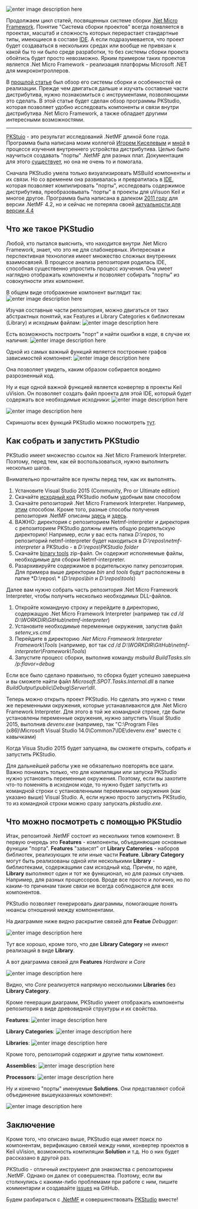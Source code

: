 

![enter image description here](https://habrastorage.org/files/147/cbe/48e/147cbe48e14c443da2c62920f9c4fe4e.png)

Продолжаем цикл статей, посвященных системе сборки [.Net Micro Framework](https://github.com/NETMF/netmf-interpreter). Понятие "Система сборки проектов" всегда появляется в проектах, масштаб и сложность которых перерастает стандартные типы, имеющиеся в составе [IDE](https://ru.wikipedia.org/wiki/%D0%98%D0%BD%D1%82%D0%B5%D0%B3%D1%80%D0%B8%D1%80%D0%BE%D0%B2%D0%B0%D0%BD%D0%BD%D0%B0%D1%8F_%D1%81%D1%80%D0%B5%D0%B4%D0%B0_%D1%80%D0%B0%D0%B7%D1%80%D0%B0%D0%B1%D0%BE%D1%82%D0%BA%D0%B8). А если подразумевается, что проект будет создаваться в нескольких средах или вообще не привязан к какой бы то ни было среде разработки, то без системы сборки проекта обойтись будет просто невозможно. Ярким примером таких проектов является .Net Micro Framework - реализация платформы Microsoft .NET для микроконтроллеров. 

В [прошлой статье](https://geektimes.ru/post/274094/) был обзор его системы сборки и особенностей ее реализации. Прежде чем двигаться дальше и изучать составные части дистрибутива, нужно познакомиться с инструментами, позволяющими это сделать. В этой статье будет сделан обзор программы PKStudio, которая позволяет удобно исследовать компоненты и связи внутри дистрибутива .Net Micro Framework, а также обладает другими интересными возможностями.

----------

[PKStuio](https://github.com/AlexandrSurkov/PKStudio) - это результат исследований .NetMF длиной боле года. Программа была написана моим коллегой [Игорем Киселевым](https://github.com/igvas) и [мной](https://github.com/AlexandrSurkov) в процессе изучения внутреннего устройства дистрибутива. Целью было научиться создавать "порты" .NetMF для разных плат. Документация для этого [существует](https://netmf.codeplex.com/releases/view/56879), но она не очень то и помогала.

Сначала PKStudio умела только визуализировать MSBuild компоненты и их связи. Но со временем она развивалась и превратилась в [IDE](https://github.com/AlexandrSurkov/PKStudio/wiki/What-is-PKStudio), которая позволяет компилировать "порты", исследовать содержимое дистрибутива, преобразовывать "порты" в проекты для uVisuon Keil и многое другое. Программа была написана в далеком [2011 году](https://blogs.msdn.microsoft.com/netmfteam/2011/06/20/netmf-4-2-porting-kit-studio/) для версии .NetMF 4.2, но и сейчас не потеряла своей [актуальности для версии 4.4](https://github.com/AlexandrSurkov/PKStudio/wiki/How-to-build-PKStudio-with-.Net-Micro-Framework-interpreter-4.4)


Что же такое PKStudio
----------------------

Любой, кто пытался выяснить, что находится внутри .Net Micro Framework, знает, что это не для слабонервных. Интересная и перспективная технология имеет множество сложных внутренних взаимосвязей. В процессе анализа репозитория родилась IDE, способная существенно упростить процесс изучения. Она умеет наглядно отображать компоненты и позволяет собирать "порты" из совокупности этих компонент.

В общем виде отображение компонент выглядит так:
![enter image description here](https://camo.githubusercontent.com/9afccbb4577f5d80993650d97abb2bf6d06a20b0/68747470733a2f2f686162726173746f726167652e6f72672f66696c65732f3562342f3162382f6461302f35623431623864613066636234376437616163626338333266663262313431362e706e67)

Изучая составные части репозитория, можно двигаться от такх абстрактных понятий, как Features и Library Categories к библиотекам (Library) и исходным файлам:
![enter image description here](https://camo.githubusercontent.com/1c3077d503e71085d9f5daf7b14c93554cc548c2/68747470733a2f2f686162726173746f726167652e6f72672f66696c65732f3838622f3232322f6233342f38386232323262333439613734656661396237323436303333623638633538642e706e67)

Есть возможность построить "порт" и найти ошибки в коде, в случае их наличия:
![enter image description here](https://camo.githubusercontent.com/a418eb29f7f4d3a7a85977c4cb959ce118377aa2/68747470733a2f2f686162726173746f726167652e6f72672f66696c65732f6136312f6666612f6266362f61363166666162663664313434643861396630393334633364323765356230312e706e67)

Одной из самых важный функций является построение графов зависимостей компонент:
![enter image description here](https://camo.githubusercontent.com/79fe28add8212c93d3a9a5c9c9b8829b8248ad91/68747470733a2f2f686162726173746f726167652e6f72672f66696c65732f3965652f3937382f3865652f39656539373838656537306234396161626336623466623564646363356266312e706e67)

Она позволяет увидеть, каким образом собирается воедино разрозненный код.

Ну и еще одной важной функцией является конвертер в проекты Keil uVision. Он позволяет создать файл проекта для этой IDE, который будет содержать все необходимые исходники:
![enter image description here](https://camo.githubusercontent.com/b2d0b110c5f4d90b99baa9e50e5015b2487b1b8c/68747470733a2f2f686162726173746f726167652e6f72672f66696c65732f3764302f3265632f3630352f37643032656336303538616134633830613838373239653334313330656435612e706e67)

![enter image description here](https://camo.githubusercontent.com/148c6ffe2eeda8406575ca4e1c6feaec5aaaaf33/68747470733a2f2f686162726173746f726167652e6f72672f66696c65732f3165342f3832612f6238382f31653438326162383862613734663538623561373236653661306432643565372e706e67)

Скриншоты всех функций PKStudio можно посмотреть [тут](https://github.com/AlexandrSurkov/PKStudio/wiki/Screenshots).

Как собрать и запустить PKStudio
--------------------------------

PKStudio имеет множество ссылок на .Net Micro Framework Interpreter. Поэтому, перед тем, как ей воспользоваться, нужно выполнить несколько шагов.

Внимательно прочитайте все пункты перед тем, как их выполнять.

 1. Установите Visual Studio 2015 (Community, Pro or Ultimate edition)
 2. Скачайте [исходный код](https://github.com/AlexandrSurkov/PKStudio) PKStudio любым удобным вам способом
 3. Скачайте репозиторий .Net Micro Framework Interpreter. Например, [этим](https://github.com/NETMF/netmf-interpreter/wiki/Getting%20Started) способом. Кроме того, разные способы получения репозитория .NetMF описаны [здесь](https://geektimes.ru/post/266612/) и [здесь](https://geektimes.ru/post/265986/).
 4. ВАЖНО: директория с репозиторием Netmf-interpreter и директория с репозиторием PKStudio должны иметь общую родительскую директорию! Например, если у вас есть папка *D:\repos*, то репозиторий netmf-interpreter будет находиться в *D:\repos\netmf-interpreter* а PKStudio - в *D:\repos\PKStudio folder*
 5. Скачайте [binary tools](http://netmf.github.io/downloads/build-tools.zip) zip-файл. Он содержит исполняемые файлы, необходимые для сборки Netmf-interpreter.
 6. Разархивируйте содержимое в  родительскую папку репозитория. Для примера выше директории *bin* and *tools* будут расположены в папке *D:\repos\ * (*D:\repos\bin* и *D:\repos\tools*)

Далее вам нужно собрать часть репозитория .Net Micro Framework Interpreter, чтобы получить несколько необходимых DLL-файлов.

 1. Откройте командную строку и перейдите в директорию, содержащую .Net Micro Framework Interpreter (например так *cd /d D:\WORKDIR\GitHub\netmf-interpreter*)
 2. Установите необходимые переменные окружения, запустив файл *setenv_vs.cmd*
 3. Перейдите в директорию *.Net Micro Framework Interpreter Framework\Tools* (например, вот так *cd /d D:\WORKDIR\GitHub\netmf-interpreter\Framework\Tools*)
 4. Запустите процесс сборки, выполнив команду *msbuild BuildTasks.sln /p:flavor=debug*

Если все было сделано правильно, то сборка будет успешно завершена и вы сможете найти файл *Microsoft.SPOT.Tasks.Internal.dll* в папке *BuildOutput\public\Debug\Server\dll*.

Теперь можно открыть проект PKStudio. Но сделать это нужно с теми же переменными окружения, которые устанавливаются для .Net Micro Framework Interpreter.
Для этого в той же командной строке, где были установлены переменные окружения, нужно запустить Visual Studio 2015, выполнив *devenv.exe* (например, так "C:\Program Files (x86)\Microsoft Visual Studio 14.0\Common7\IDE\devenv.exe" вместе с кавычками)

Когда Visua Studio 2015 будет запущена, вы сможете открыть, собрать и запустить PKStudio.

Для дальнейшей работы уже не обязательно повторять все шаги. Важно понимать только, что для компиляции или запуска PKStudio нужно установить переменные окружения. Поэтому, если вы захотите что-то поменять в исходном коде, то нужно будет запустить из командной строки с установленными переменными окружения (как указано выше) Visual Studio. А, если нужно просто запустить PKStudio, то из командной строки можно сразу запускать *pkstudio.exe*.


Что можно посмотреть с помощью PKStudio
---------------------------------------

Итак, репозитоий .NetMF состоит из нескольких типов компонент. В первую очередь это **Features** - компоненты, объединяющие основные функции "порта". **Features** "зависят" от **Library Caterories** - наборов библиотек, реализующих те или иные части **Feature**. **Library Category** могут быть реализованы одной или несколькими **Library** - библиотеками, содержащими сам исходный код. Причем, по идее, **Library** выполняют один и тот же функционал, но для разных случаев. Например, для разных процессоров. Вроде все просто и логично, но по каким-то причинам такие связи не всегда соблюдаются для всех компонентов.

PKStudio позволяет генерировать диаграммы, помогающие понять нюансы отношений между компонентами.

На диаграмме ниже видно раскрытие связей для **Featue** *Debugger*:

![enter image description here](https://camo.githubusercontent.com/d2448bed290470bc1251df59f27bc7041263c782/68747470733a2f2f686162726173746f726167652e6f72672f66696c65732f3835622f3861382f6363652f38356238613863636539316334616339616237613935383338376462366337372e706e67)

Тут все хорошо, кроме того, что две **Library Category** не имеют реализаций в виде **Library**.

А вот диаграмма связей для **Features** *Hardware* и *Core*

![enter image description here](https://camo.githubusercontent.com/79fe28add8212c93d3a9a5c9c9b8829b8248ad91/68747470733a2f2f686162726173746f726167652e6f72672f66696c65732f3965652f3937382f3865652f39656539373838656537306234396161626336623466623564646363356266312e706e67) 

Видно, что *Core* реализуется напрямую несколькими **Libraries** без **Library Category**.

Кроме генерации диаграмм, PKStudio умеет отображать компоненты репозитория в виде древовидной структуры и их свойства.

**Features**:
![enter image description here](https://camo.githubusercontent.com/fec0a5591377f2cc30009ee32c32f3a0f7362c5b/68747470733a2f2f686162726173746f726167652e6f72672f66696c65732f3435382f6238622f3533332f34353862386235333332376134616561626332316165346339333135396563632e706e67)

**Library Categories**:
![enter image description here](https://camo.githubusercontent.com/074a3537f7146aed40581d595f125b84c58930d1/68747470733a2f2f686162726173746f726167652e6f72672f66696c65732f6339322f3066642f3561332f63393230666435613335356234313334616530643166616537646430646361382e706e67)

**Libraries**:
![enter image description here](https://camo.githubusercontent.com/d952f2e3d342c0c30e83f324f15c142ec4f40336/68747470733a2f2f686162726173746f726167652e6f72672f66696c65732f3931302f3333372f3433622f39313033333734336234313634336534626665623839653462643932383632642e706e67)

Кроме того, репозиторий содержит и другие типы компонент.

**Assemblies**:
![enter image description here](https://camo.githubusercontent.com/f3b55e68c7496eb4f87ac1665b3585ef1b5eb9a0/68747470733a2f2f686162726173746f726167652e6f72672f66696c65732f3236322f6430342f3164612f32363264303431646166383734616539396339386433366433313532653965632e706e67)

**Processors**:
![enter image description here](https://camo.githubusercontent.com/b640f7c78b0961c73c57afa4f92b482c90ac4dfb/68747470733a2f2f686162726173746f726167652e6f72672f66696c65732f3038662f3934642f3166322f30386639346431663265653034313664626665646362653537643535663737642e706e67)

Ну и конечно "порты" именуемые **Solutions**. Они представляют собой объединение вышеуказанных компонент:

![enter image description here](https://camo.githubusercontent.com/cc451da836fa3f7580b1d8d87f19021c93590ed0/68747470733a2f2f686162726173746f726167652e6f72672f66696c65732f6438612f3165652f6231332f64386131656562313330626634333865383333623062363737613563366235302e706e67)

Заключение
----------
Кроме того, что описано выше, PKStudio еще имеет поиск по компонентам, верификацию связей между ними, конвертер проектов в Keil uVision, возможность компиляции **Solution** и т.д. Но о них будет рассказано в другой раз.

PKStudio - отличный инструмент для знакомства с репозиторием .NetMF. Однако он далек от совершенства. Поэтому, если вы столкнулись с какими-либо проблемами при работе с ним, пишите комментарии и создавайте [issues](https://github.com/AlexandrSurkov/PKStudio/issues) на GitHub. 

Будем разбираться с [.NetMF](https://github.com/NETMF/netmf-interpreter) и совершенствовать [PKStudio](https://github.com/AlexandrSurkov/PKStudio) вместе!

